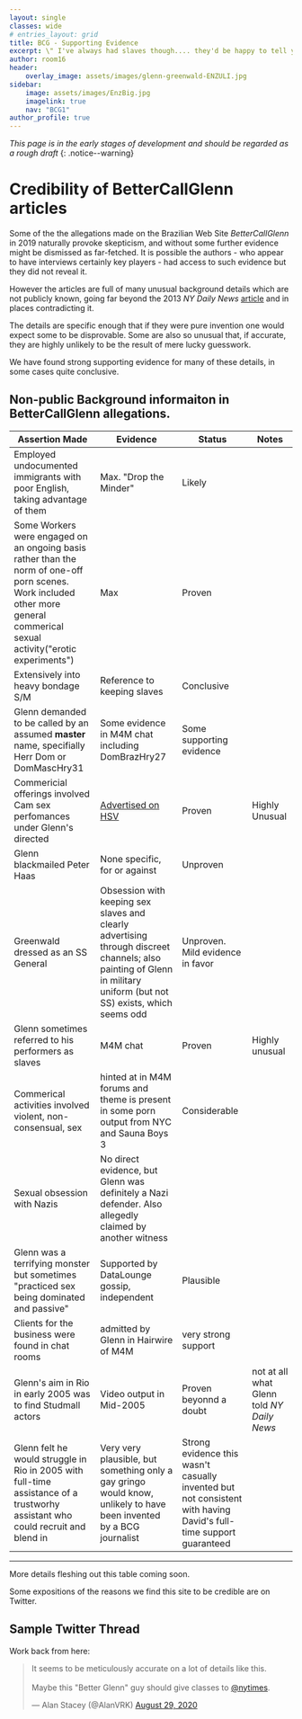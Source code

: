 ```yaml
---
layout: single
classes: wide
# entries_layout: grid
title: BCG - Supporting Evidence
excerpt: \" I've always had slaves though.... they'd be happy to tell you what a privilege it is to serve and worship me and be trained. I dominate to transform. \"<br>  - _DomEscort31NYC aka Glenn_
author: room16
header:
    overlay_image: assets/images/glenn-greenwald-ENZULI.jpg
sidebar:
    image: assets/images/EnzBig.jpg
    imagelink: true
    nav: "BCG1"
author_profile: true
---
```


_This page is in the early stages of development and should be regarded as a rough draft_
{: .notice--warning}

# Credibility of BetterCallGlenn articles

Some of the the allegations made on the Brazilian Web Site _BetterCallGlenn_ in 2019 naturally provoke skepticism, and without some further evidence might be dismissed as far-fetched. It is possible the authors - who appear to have interviews certainly key players - had access to such evidence but they did not reveal it.


However the articles are full of many unusual background details which are not publicly known, going far beyond the 2013   _NY Daily News_ [article](/sobstack/) and in places contradicting it.

The details are specific enough that if they were pure invention one would expect some to be disprovable. Some are also so unusual that, if accurate, they are highly unlikely to be the result of mere lucky guesswork.

We have found strong supporting evidence for many of these details, in some cases quite conclusive.


## Non-public Background informaiton in BetterCallGlenn allegations.



| Assertion Made | Evidence | Status | Notes |
| --- | --- | --- | --- |
| Employed undocumented immigrants  with poor English, taking advantage of them | Max. "Drop the Minder" | Likely |  |
| Some Workers were engaged on an ongoing basis rather than the norm of one-off porn scenes. Work included other more general commerical sexual activity(\"erotic experiments\") | Max | Proven |  |
| Extensively into heavy bondage S/M | Reference to keeping slaves | Conclusive | |
| Glenn demanded to be called by an assumed **master** name, specifially Herr Dom or DomMascHry31 | Some evidence in M4M chat including DomBrazHry27 | Some supporting evidence | |
| Commericial offerings involved Cam sex perfomances under Glenn's directed | [Advertised on HSV](/assets/images/TuckerChat.png) | Proven | Highly Unusual |
| Glenn blackmailed Peter Haas | None specific, for or against | Unproven | |
| Greenwald dressed as an SS General | Obsession with keeping sex slaves and clearly advertising through discreet channels; also painting of Glenn in military uniform (but not SS) exists, which seems odd | Unproven. Mild evidence in favor |  |
| Glenn sometimes referred to his performers as slaves | M4M chat | Proven | Highly unusual |
| Commerical activities involved violent, non-consensual, sex | hinted at in M4M forums  and theme is present in some porn output from NYC and Sauna Boys 3 | Considerable | |
| Sexual obsession with Nazis | No direct evidence, but Glenn was definitely a Nazi defender. Also allegedly claimed by another witness |
| Glenn was a terrifying monster but sometimes \"practiced sex being dominated and passive\" |  Supported by DataLounge gossip, independent | Plausible |  |
| Clients for the business were found in chat rooms | admitted by Glenn in Hairwire of M4M | very strong support | |
| Glenn's aim in Rio in early 2005 was to find Studmall actors | Video output in Mid-2005 | Proven beyonnd a doubt | not at all what Glenn told _NY Daily News_ |
| Glenn felt he would struggle in Rio in 2005 with full-time assistance of a trustworhy assistant who could recruit and blend in | Very very plausible, but something only a gay gringo would know, unlikely to have been invented by a BCG journalist | Strong evidence this wasn't casually invented but not consistent with having David's full-time support guaranteed | |


---




More details fleshing out this table coming soon.





Some expositions of the reasons we find this site to be credible are on Twitter.


## Sample Twitter Thread

Work back from here:

<blockquote class="twitter-tweet"><p lang="en" dir="ltr">It seems to be meticulously accurate on a lot of details like this. <br><br>Maybe this &quot;Better Glenn&quot; guy should give classes to <a href="https://twitter.com/nytimes?ref_src=twsrc%5Etfw">@nytimes</a>.</p>&mdash; Alan Stacey (@AlanVRK) <a href="https://twitter.com/AlanVRK/status/1299838340397699072?ref_src=twsrc%5Etfw">August 29, 2020</a></blockquote> <script async src="https://platform.twitter.com/widgets.js" charset="utf-8"></script>